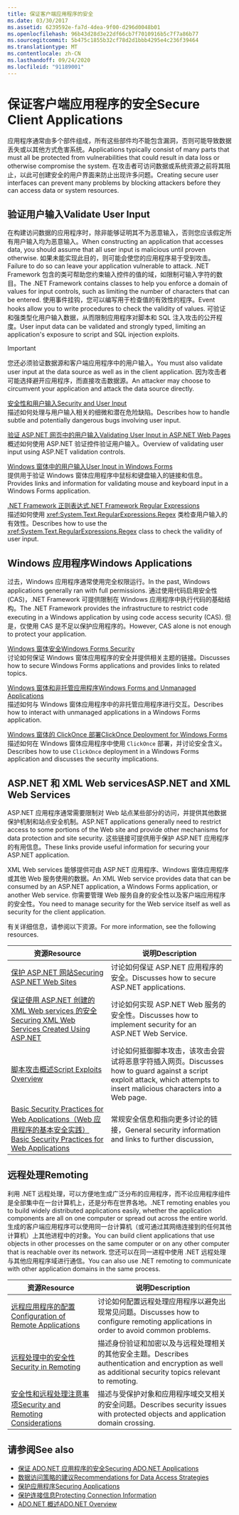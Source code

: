 ```yaml
---
title: 保证客户端应用程序的安全
ms.date: 03/30/2017
ms.assetid: 6239592e-fa7d-4dea-9f00-d296d0048b01
ms.openlocfilehash: 96b43d28d3e22df66cb7f7010916b5c7f7a86b77
ms.sourcegitcommit: 5b475c1855b32cf78d2d1bbb4295e4c236f39464
ms.translationtype: MT
ms.contentlocale: zh-CN
ms.lasthandoff: 09/24/2020
ms.locfileid: "91189001"
---
```

# <a name="secure-client-applications"></a><span data-ttu-id="ac224-102">保证客户端应用程序的安全</span><span class="sxs-lookup"><span data-stu-id="ac224-102">Secure Client Applications</span></span>

<span data-ttu-id="ac224-103">应用程序通常由多个部件组成，所有这些部件均不能包含漏洞，否则可能导致数据丢失或以其他方式危害系统。</span><span class="sxs-lookup"><span data-stu-id="ac224-103">Applications typically consist of many parts that must all be protected from vulnerabilities that could result in data loss or otherwise compromise the system.</span></span> <span data-ttu-id="ac224-104">在攻击者可访问数据或系统资源之前将其阻止，以此可创建安全的用户界面来防止出现许多问题。</span><span class="sxs-lookup"><span data-stu-id="ac224-104">Creating secure user interfaces can prevent many problems by blocking attackers before they can access data or system resources.</span></span>  
  
## <a name="validate-user-input"></a><span data-ttu-id="ac224-105">验证用户输入</span><span class="sxs-lookup"><span data-stu-id="ac224-105">Validate User Input</span></span>  

 <span data-ttu-id="ac224-106">在构建访问数据的应用程序时，除非能够证明其不为恶意输入，否则您应该假定所有用户输入均为恶意输入。</span><span class="sxs-lookup"><span data-stu-id="ac224-106">When constructing an application that accesses data, you should assume that all user input is malicious until proven otherwise.</span></span> <span data-ttu-id="ac224-107">如果未能实现此目的，则可能会使您的应用程序易于受到攻击。</span><span class="sxs-lookup"><span data-stu-id="ac224-107">Failure to do so can leave your application vulnerable to attack.</span></span> <span data-ttu-id="ac224-108">.NET Framework 包含的类可帮助您约束输入控件的值的域，如限制可输入字符的数目。</span><span class="sxs-lookup"><span data-stu-id="ac224-108">The .NET Framework contains classes to help you enforce a domain of values for input controls, such as limiting the number of characters that can be entered.</span></span> <span data-ttu-id="ac224-109">使用事件挂钩，您可以编写用于检查值的有效性的程序。</span><span class="sxs-lookup"><span data-stu-id="ac224-109">Event hooks allow you to write procedures to check the validity of values.</span></span> <span data-ttu-id="ac224-110">可验证和强类型化用户输入数据，从而限制应用程序对脚本和 SQL 注入攻击的公开程度。</span><span class="sxs-lookup"><span data-stu-id="ac224-110">User input data can be validated and strongly typed, limiting an application's exposure to script and SQL injection exploits.</span></span>  
  
> [!IMPORTANT]
> <span data-ttu-id="ac224-111">您还必须验证数据源和客户端应用程序中的用户输入。</span><span class="sxs-lookup"><span data-stu-id="ac224-111">You must also validate user input at the data source as well as in the client application.</span></span> <span data-ttu-id="ac224-112">因为攻击者可能选择避开应用程序，而直接攻击数据源。</span><span class="sxs-lookup"><span data-stu-id="ac224-112">An attacker may choose to circumvent your application and attack the data source directly.</span></span>  
  
 [<span data-ttu-id="ac224-113">安全性和用户输入</span><span class="sxs-lookup"><span data-stu-id="ac224-113">Security and User Input</span></span>](../../../standard/security/security-and-user-input.md)  
 <span data-ttu-id="ac224-114">描述如何处理与用户输入相关的细微和潜在危险缺陷。</span><span class="sxs-lookup"><span data-stu-id="ac224-114">Describes how to handle subtle and potentially dangerous bugs involving user input.</span></span>  
  
 <span data-ttu-id="ac224-115">[验证 ASP.NET 网页中的用户输入](/previous-versions/aspnet/7kh55542(v=vs.100))</span><span class="sxs-lookup"><span data-stu-id="ac224-115">[Validating User Input in ASP.NET Web Pages](/previous-versions/aspnet/7kh55542(v=vs.100))</span></span>  
 <span data-ttu-id="ac224-116">概述如何使用 ASP.NET 验证控件验证用户输入。</span><span class="sxs-lookup"><span data-stu-id="ac224-116">Overview of validating user input using ASP.NET validation controls.</span></span>  
  
 [<span data-ttu-id="ac224-117">Windows 窗体中的用户输入</span><span class="sxs-lookup"><span data-stu-id="ac224-117">User Input in Windows Forms</span></span>](/dotnet/desktop/winforms/user-input-in-windows-forms)  
 <span data-ttu-id="ac224-118">提供用于验证 Windows 窗体应用程序中鼠标和键盘输入的链接和信息。</span><span class="sxs-lookup"><span data-stu-id="ac224-118">Provides links and information for validating mouse and keyboard input in a Windows Forms application.</span></span>  
  
 [<span data-ttu-id="ac224-119">.NET Framework 正则表达式</span><span class="sxs-lookup"><span data-stu-id="ac224-119">.NET Framework Regular Expressions</span></span>](../../../standard/base-types/regular-expressions.md)  
 <span data-ttu-id="ac224-120">描述如何使用 <xref:System.Text.RegularExpressions.Regex> 类检查用户输入的有效性。</span><span class="sxs-lookup"><span data-stu-id="ac224-120">Describes how to use the <xref:System.Text.RegularExpressions.Regex> class to check the validity of user input.</span></span>  
  
## <a name="windows-applications"></a><span data-ttu-id="ac224-121">Windows 应用程序</span><span class="sxs-lookup"><span data-stu-id="ac224-121">Windows Applications</span></span>  

 <span data-ttu-id="ac224-122">过去，Windows 应用程序通常使用完全权限运行。</span><span class="sxs-lookup"><span data-stu-id="ac224-122">In the past, Windows applications generally ran with full permissions.</span></span> <span data-ttu-id="ac224-123">通过使用代码启用安全性 (CAS)，.NET Framework 可提供限制在 Windows 应用程序中执行代码的基础结构。</span><span class="sxs-lookup"><span data-stu-id="ac224-123">The .NET Framework provides the infrastructure to restrict code executing in a Windows application by using code access security (CAS).</span></span> <span data-ttu-id="ac224-124">但是，仅使用 CAS 是不足以保护应用程序的。</span><span class="sxs-lookup"><span data-stu-id="ac224-124">However, CAS alone is not enough to protect your application.</span></span>  
  
 [<span data-ttu-id="ac224-125">Windows 窗体安全</span><span class="sxs-lookup"><span data-stu-id="ac224-125">Windows Forms Security</span></span>](/dotnet/desktop/winforms/windows-forms-security)  
 <span data-ttu-id="ac224-126">讨论如何保证 Windows 窗体应用程序的安全并提供相关主题的链接。</span><span class="sxs-lookup"><span data-stu-id="ac224-126">Discusses how to secure Windows Forms applications and provides links to related topics.</span></span>  
  
 [<span data-ttu-id="ac224-127">Windows 窗体和非托管应用程序</span><span class="sxs-lookup"><span data-stu-id="ac224-127">Windows Forms and Unmanaged Applications</span></span>](/dotnet/desktop/winforms/advanced/windows-forms-and-unmanaged-applications)  
 <span data-ttu-id="ac224-128">描述如何与 Windows 窗体应用程序中的非托管应用程序进行交互。</span><span class="sxs-lookup"><span data-stu-id="ac224-128">Describes how to interact with unmanaged applications in a Windows Forms application.</span></span>  
  
 [<span data-ttu-id="ac224-129">Windows 窗体的 ClickOnce 部署</span><span class="sxs-lookup"><span data-stu-id="ac224-129">ClickOnce Deployment for Windows Forms</span></span>](/dotnet/desktop/winforms/clickonce-deployment-for-windows-forms)  
 <span data-ttu-id="ac224-130">描述如何在 Windows 窗体应用程序中使用 `ClickOnce` 部署，并讨论安全含义。</span><span class="sxs-lookup"><span data-stu-id="ac224-130">Describes how to use `ClickOnce` deployment in a Windows Forms application and discusses the security implications.</span></span>  
  
## <a name="aspnet-and-xml-web-services"></a><span data-ttu-id="ac224-131">ASP.NET 和 XML Web services</span><span class="sxs-lookup"><span data-stu-id="ac224-131">ASP.NET and XML Web Services</span></span>  

 <span data-ttu-id="ac224-132">ASP.NET 应用程序通常需要限制对 Web 站点某些部分的访问，并提供其他数据保护机制和站点安全机制。</span><span class="sxs-lookup"><span data-stu-id="ac224-132">ASP.NET applications generally need to restrict access to some portions of the Web site and provide other mechanisms for data protection and site security.</span></span> <span data-ttu-id="ac224-133">这些链接可提供用于保护 ASP.NET 应用程序的有用信息。</span><span class="sxs-lookup"><span data-stu-id="ac224-133">These links provide useful information for securing your ASP.NET application.</span></span>  
  
 <span data-ttu-id="ac224-134">XML Web services 能够提供可由 ASP.NET 应用程序、Windows 窗体应用程序或其他 Web 服务使用的数据。</span><span class="sxs-lookup"><span data-stu-id="ac224-134">An XML Web service provides data that can be consumed by an ASP.NET application, a Windows Forms application, or another Web service.</span></span> <span data-ttu-id="ac224-135">你需要管理 Web 服务自身的安全性以及客户端应用程序的安全性。</span><span class="sxs-lookup"><span data-stu-id="ac224-135">You need to manage security for the Web service itself as well as security for the client application.</span></span>  
  
 <span data-ttu-id="ac224-136">有关详细信息，请参阅以下资源。</span><span class="sxs-lookup"><span data-stu-id="ac224-136">For more information, see the following resources.</span></span>  
  
|<span data-ttu-id="ac224-137">资源</span><span class="sxs-lookup"><span data-stu-id="ac224-137">Resource</span></span>|<span data-ttu-id="ac224-138">说明</span><span class="sxs-lookup"><span data-stu-id="ac224-138">Description</span></span>|  
|--------------|-----------------|  
|<span data-ttu-id="ac224-139">[保护 ASP.NET 网站](/previous-versions/aspnet/91f66yxt(v=vs.100))</span><span class="sxs-lookup"><span data-stu-id="ac224-139">[Securing ASP.NET Web Sites](/previous-versions/aspnet/91f66yxt(v=vs.100))</span></span>|<span data-ttu-id="ac224-140">讨论如何保证 ASP.NET 应用程序的安全。</span><span class="sxs-lookup"><span data-stu-id="ac224-140">Discusses how to secure ASP.NET applications.</span></span>|  
|<span data-ttu-id="ac224-141">[保证使用 ASP.NET 创建的 XML Web services 的安全](/previous-versions/dotnet/netframework-4.0/w67h0dw7(v=vs.100))</span><span class="sxs-lookup"><span data-stu-id="ac224-141">[Securing XML Web Services Created Using ASP.NET](/previous-versions/dotnet/netframework-4.0/w67h0dw7(v=vs.100))</span></span>|<span data-ttu-id="ac224-142">讨论如何实现 ASP.NET Web 服务的安全性。</span><span class="sxs-lookup"><span data-stu-id="ac224-142">Discusses how to implement security for an ASP.NET Web Service.</span></span>|  
|<span data-ttu-id="ac224-143">[脚本攻击概述](/previous-versions/aspnet/w1sw53ds(v=vs.100))</span><span class="sxs-lookup"><span data-stu-id="ac224-143">[Script Exploits Overview](/previous-versions/aspnet/w1sw53ds(v=vs.100))</span></span>|<span data-ttu-id="ac224-144">讨论如何抵御脚本攻击，该攻击会尝试将恶意字符插入网页。</span><span class="sxs-lookup"><span data-stu-id="ac224-144">Discusses how to guard against a script exploit attack, which attempts to insert malicious characters into a Web page.</span></span>|  
|<span data-ttu-id="ac224-145">[Basic Security Practices for Web Applications（Web 应用程序的基本安全实践）](/previous-versions/aspnet/zdh19h94(v=vs.100))</span><span class="sxs-lookup"><span data-stu-id="ac224-145">[Basic Security Practices for Web Applications](/previous-versions/aspnet/zdh19h94(v=vs.100))</span></span>|<span data-ttu-id="ac224-146">常规安全信息和指向更多讨论的链接，</span><span class="sxs-lookup"><span data-stu-id="ac224-146">General security information and links to further discussion,</span></span>|  
  
## <a name="remoting"></a><span data-ttu-id="ac224-147">远程处理</span><span class="sxs-lookup"><span data-stu-id="ac224-147">Remoting</span></span>  

 <span data-ttu-id="ac224-148">利用 .NET 远程处理，可以方便地生成广泛分布的应用程序，而不论应用程序组件是全部集中在一台计算机上，还是分布在世界各地。</span><span class="sxs-lookup"><span data-stu-id="ac224-148">.NET remoting enables you to build widely distributed applications easily, whether the application components are all on one computer or spread out across the entire world.</span></span> <span data-ttu-id="ac224-149">生成的客户端应用程序可以使用同一台计算机（或可通过其网络连接到的任何其他计算机）上其他进程中的对象。</span><span class="sxs-lookup"><span data-stu-id="ac224-149">You can build client applications that use objects in other processes on the same computer or on any other computer that is reachable over its network.</span></span> <span data-ttu-id="ac224-150">您还可以在同一进程中使用 .NET 远程处理与其他应用程序域进行通信。</span><span class="sxs-lookup"><span data-stu-id="ac224-150">You can also use .NET remoting to communicate with other application domains in the same process.</span></span>  
  
|<span data-ttu-id="ac224-151">资源</span><span class="sxs-lookup"><span data-stu-id="ac224-151">Resource</span></span>|<span data-ttu-id="ac224-152">说明</span><span class="sxs-lookup"><span data-stu-id="ac224-152">Description</span></span>|  
|--------------|-----------------|  
|<span data-ttu-id="ac224-153">[远程应用程序的配置](/previous-versions/dotnet/netframework-4.0/b8tysty8(v=vs.100))</span><span class="sxs-lookup"><span data-stu-id="ac224-153">[Configuration of Remote Applications](/previous-versions/dotnet/netframework-4.0/b8tysty8(v=vs.100))</span></span>|<span data-ttu-id="ac224-154">讨论如何配置远程处理应用程序以避免出现常见问题。</span><span class="sxs-lookup"><span data-stu-id="ac224-154">Discusses how to configure remoting applications in order to avoid common problems.</span></span>|  
|<span data-ttu-id="ac224-155">[远程处理中的安全性](/previous-versions/dotnet/netframework-4.0/9hwst9th(v=vs.100))</span><span class="sxs-lookup"><span data-stu-id="ac224-155">[Security in Remoting](/previous-versions/dotnet/netframework-4.0/9hwst9th(v=vs.100))</span></span>|<span data-ttu-id="ac224-156">描述身份验证和加密以及与远程处理相关的其他安全主题。</span><span class="sxs-lookup"><span data-stu-id="ac224-156">Describes authentication and encryption as well as additional security topics relevant to remoting.</span></span>|  
|[<span data-ttu-id="ac224-157">安全性和远程处理注意事项</span><span class="sxs-lookup"><span data-stu-id="ac224-157">Security and Remoting Considerations</span></span>](../../misc/security-and-remoting-considerations.md)|<span data-ttu-id="ac224-158">描述与受保护对象和应用程序域交叉相关的安全问题。</span><span class="sxs-lookup"><span data-stu-id="ac224-158">Describes security issues with protected objects and application domain crossing.</span></span>|  
  
## <a name="see-also"></a><span data-ttu-id="ac224-159">请参阅</span><span class="sxs-lookup"><span data-stu-id="ac224-159">See also</span></span>

- [<span data-ttu-id="ac224-160">保证 ADO.NET 应用程序的安全</span><span class="sxs-lookup"><span data-stu-id="ac224-160">Securing ADO.NET Applications</span></span>](securing-ado-net-applications.md)
- <span data-ttu-id="ac224-161">[数据访问策略的建议](/previous-versions/visualstudio/visual-studio-2008/8fxztkff(v=vs.90))</span><span class="sxs-lookup"><span data-stu-id="ac224-161">[Recommendations for Data Access Strategies](/previous-versions/visualstudio/visual-studio-2008/8fxztkff(v=vs.90))</span></span>
- [<span data-ttu-id="ac224-162">保护应用程序</span><span class="sxs-lookup"><span data-stu-id="ac224-162">Securing Applications</span></span>](/visualstudio/ide/securing-applications)
- [<span data-ttu-id="ac224-163">保护连接信息</span><span class="sxs-lookup"><span data-stu-id="ac224-163">Protecting Connection Information</span></span>](protecting-connection-information.md)
- [<span data-ttu-id="ac224-164">ADO.NET 概述</span><span class="sxs-lookup"><span data-stu-id="ac224-164">ADO.NET Overview</span></span>](ado-net-overview.md)
